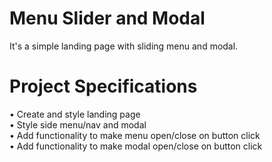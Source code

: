 # Menu Slider and Modal
It's a simple landing page with sliding menu and modal.

# Project Specifications
• Create and style landing page                                                                          
• Style side menu/nav and modal                                                                          
• Add functionality to make menu open/close on button click                                              
• Add functionality to make modal open/close on button click                                             